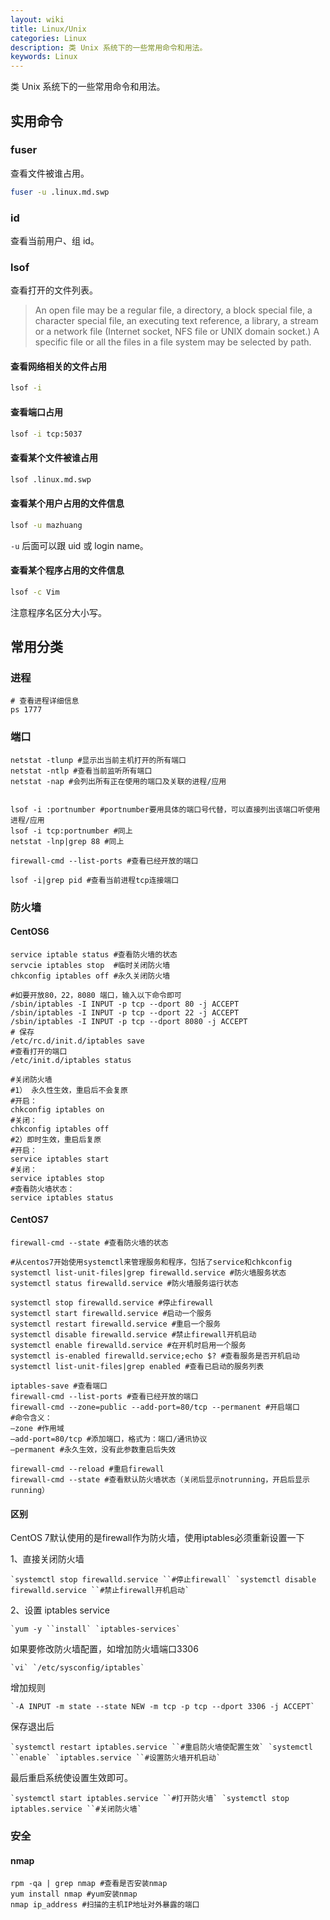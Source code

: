 ```yaml
---
layout: wiki
title: Linux/Unix
categories: Linux
description: 类 Unix 系统下的一些常用命令和用法。
keywords: Linux
---
```


类 Unix 系统下的一些常用命令和用法。

## 实用命令

### fuser

查看文件被谁占用。

```sh
fuser -u .linux.md.swp
```

### id

查看当前用户、组 id。

### lsof

查看打开的文件列表。

> An  open  file  may  be  a  regular  file,  a directory, a block special file, a character special file, an executing text reference, a library, a stream or a network file (Internet socket, NFS file or UNIX domain socket.)  A specific file or all the files in a file system may be selected by path.

#### 查看网络相关的文件占用

```sh
lsof -i
```

#### 查看端口占用

```sh
lsof -i tcp:5037
```

#### 查看某个文件被谁占用

```sh
lsof .linux.md.swp
```

#### 查看某个用户占用的文件信息

```sh
lsof -u mazhuang
```

`-u` 后面可以跟 uid 或 login name。

#### 查看某个程序占用的文件信息

```sh
lsof -c Vim
```

注意程序名区分大小写。



## 常用分类

### 进程

```shell
# 查看进程详细信息
ps 1777
```

### 端口

```shell
netstat -tlunp #显示出当前主机打开的所有端口
netstat -ntlp #查看当前监听所有端口
netstat -nap #会列出所有正在使用的端口及关联的进程/应用


lsof -i :portnumber #portnumber要用具体的端口号代替，可以直接列出该端口听使用进程/应用
lsof -i tcp:portnumber #同上
netstat -lnp|grep 88 #同上

firewall-cmd --list-ports #查看已经开放的端口

lsof -i|grep pid #查看当前进程tcp连接端口
```

### 防火墙

#### CentOS6

```SHELL
service iptable status #查看防火墙的状态
servcie iptables stop  #临时关闭防火墙
chkconfig iptables off #永久关闭防火墙

#如要开放80，22，8080 端口，输入以下命令即可
/sbin/iptables -I INPUT -p tcp --dport 80 -j ACCEPT
/sbin/iptables -I INPUT -p tcp --dport 22 -j ACCEPT
/sbin/iptables -I INPUT -p tcp --dport 8080 -j ACCEPT
# 保存
/etc/rc.d/init.d/iptables save
#查看打开的端口
/etc/init.d/iptables status

#关闭防火墙
#1） 永久性生效，重启后不会复原
#开启： 
chkconfig iptables on
#关闭： 
chkconfig iptables off
#2）即时生效，重启后复原
#开启： 
service iptables start
#关闭： 
service iptables stop
#查看防火墙状态： 
service iptables status 
```

#### CentOS7

```shell
firewall-cmd --state #查看防火墙的状态

#从centos7开始使用systemctl来管理服务和程序，包括了service和chkconfig
systemctl list-unit-files|grep firewalld.service #防火墙服务状态
systemctl status firewalld.service #防火墙服务运行状态

systemctl stop firewalld.service #停止firewall
systemctl start firewalld.service #启动一个服务
systemctl restart firewalld.service #重启一个服务
systemctl disable firewalld.service #禁止firewall开机启动
systemctl enable firewalld.service #在开机时启用一个服务
systemctl is-enabled firewalld.service;echo $? #查看服务是否开机启动
systemctl list-unit-files|grep enabled #查看已启动的服务列表

iptables-save #查看端口
firewall-cmd --list-ports #查看已经开放的端口
firewall-cmd --zone=public --add-port=80/tcp --permanent #开启端口
#命令含义：
–zone #作用域
–add-port=80/tcp #添加端口，格式为：端口/通讯协议
–permanent #永久生效，没有此参数重启后失效

firewall-cmd --reload #重启firewall
firewall-cmd --state #查看默认防火墙状态（关闭后显示notrunning，开启后显示running）
```

#### 区别

CentOS 7默认使用的是firewall作为防火墙，使用iptables必须重新设置一下

1、直接关闭防火墙

```shell
`systemctl stop firewalld.service ``#停止firewall` `systemctl disable firewalld.service ``#禁止firewall开机启动`
```

2、设置 iptables service

```shell
`yum -y ``install` `iptables-services`
```

如果要修改防火墙配置，如增加防火墙端口3306

```shell
`vi` `/etc/sysconfig/iptables`
```

增加规则

```shell
`-A INPUT -m state --state NEW -m tcp -p tcp --dport 3306 -j ACCEPT`
```

保存退出后

```shell
`systemctl restart iptables.service ``#重启防火墙使配置生效` `systemctl ``enable` `iptables.service ``#设置防火墙开机启动`
```

最后重启系统使设置生效即可。

```shell
`systemctl start iptables.service ``#打开防火墙` `systemctl stop iptables.service ``#关闭防火墙`
```

### 安全

#### nmap

```shell
rpm -qa | grep nmap #查看是否安装nmap
yum install nmap #yum安装nmap
nmap ip_address #扫描的主机IP地址对外暴露的端口
```



